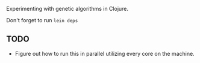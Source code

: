 Experimenting with genetic algorithms in Clojure.

Don't forget to run `lein deps`

TODO
----
* Figure out how to run this in parallel utilizing every core on the machine.